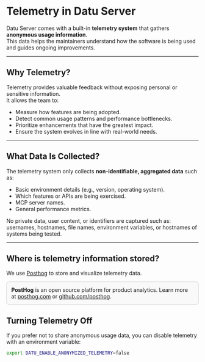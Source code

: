 # Telemetry in Datu Server

Datu Server comes with a built-in **telemetry system** that gathers **anonymous usage information**.  
This data helps the maintainers understand how the software is being used and guides ongoing improvements.

---

## Why Telemetry?

Telemetry provides valuable feedback without exposing personal or sensitive information.  
It allows the team to:

- Measure how features are being adopted.
- Detect common usage patterns and performance bottlenecks.
- Prioritize enhancements that have the greatest impact.
- Ensure the system evolves in line with real-world needs.

---

## What Data Is Collected?

The telemetry system only collects **non-identifiable, aggregated data** such as:

- Basic environment details (e.g., version, operating system).
- Which features or APIs are being exercised.
- MCP server names.
- General performance metrics.

No private data, user content, or identifiers are captured such as: usernames, hostnames, file names, environment variables, or hostnames of systems being tested.

---

## Where is telemetry information stored?

We use [Posthog](https://posthog.com/) to store and visualize telemetry data.

<div style="border: 1px solid #ccc; padding: 12px; border-radius: 6px; background-color: #f9f9f9;">
  <strong>PostHog</strong> is an open source platform for product analytics.  
  Learn more at <a href="https://posthog.com">posthog.com</a> or <a href="https://github.com/posthog">github.com/posthog</a>.
</div>

## Turning Telemetry Off

If you prefer not to share anonymous usage data, you can disable telemetry with an environment variable:

```sh
export DATU_ENABLE_ANONYMIZED_TELEMETRY=false
```
